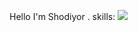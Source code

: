Hello I'm Shodiyor . skills: <img src="https://www.flaticon.com/free-icon/html_1051277?term=html&page=1&position=2&page=1&position=2&related_id=1051277&origin=search">

<!---
Ashdev0208/Ashdev0208 is a ✨ special ✨ repository because its `README.md` (this file) appears on your GitHub profile.
You can click the Preview link to take a look at your changes.
--->
